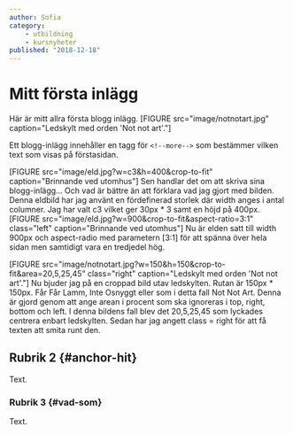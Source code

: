 ```yaml
---
author: Sofia
category:
    - utbildning
    - kursnyheter
published: "2018-12-18"
---
```

Mitt första inlägg
==================================

Här är mitt allra första blogg inlägg.
[FIGURE src="image/notnotart.jpg" caption="Ledskylt med orden 'Not not art'."]

Ett blogg-inlägg innehåller en tagg för `<!--more-->` som bestämmer vilken text som visas på förstasidan.

<!--more-->

[FIGURE src="image/eld.jpg?w=c3&h=400&crop-to-fit" caption="Brinnande ved utomhus"] Sen handlar det om att skriva sina blogg-inlägg... Och vad är bättre än att förklara vad jag gjort med bilden. Denna eldbild har jag använt en fördefinerad storlek där width anges i antal columner. Jag har valt c3 vilket ger 30px * 3 samt en höjd på 400px.
[FIGURE src="image/eld.jpg?w=900&crop-to-fit&aspect-ratio=3:1" class="left" caption="Brinnande ved utomhus"]
Nu är elden satt till width 900px och aspect-radio med parametern [3:1] för att spänna över hela sidan men samtidigt vara en tredjedel hög.

[FIGURE src="image/notnotart.jpg?w=150&h=150&crop-to-fit&area=20,5,25,45" class="right" caption="Ledskylt med orden 'Not not art'."] Nu bjuder jag på en croppad bild utav ledskylten. Rutan är 150px * 150px. Får Får Lamm, Inte Osnyggt eller som i detta fall Not Not Art. Denna är gjord genom att ange arean i procent som ska ignoreras i top, right, bottom och left. I denna bildens fall blev det 20,5,25,45 som lyckades centrera enbart ledskylten. Sedan har jag angett class = right för att få texten att smita runt den.



Rubrik 2 {#anchor-hit}
-----------------------------------

Text.



### Rubrik 3 {#vad-som}

Text.
